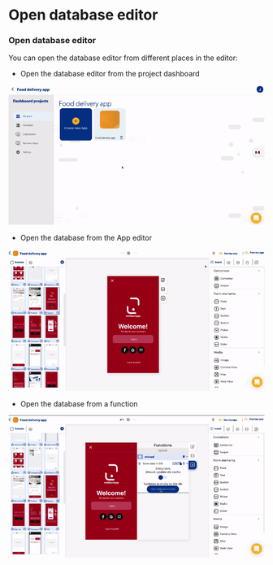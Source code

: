 # Open database editor

### Open database editor

You can open the database editor from different places in the editor:

* Open the database editor from the project dashboard

![Open the database editor from the project dashboard](../../../.gitbook/assets/open-db-from-dashboard.gif)

* Open the database from the App editor

![Open the database from the App editor](../../../.gitbook/assets/open-db-from-editor.gif)

* Open the database from a function

![Open the database from a function](../../../.gitbook/assets/open-database-from-function.gif)



